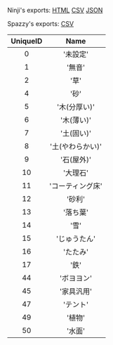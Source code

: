 Ninji's exports: [HTML](https://wuffs.org/acnh/bcsv_140/html/ColSoundAttributeParam.html) [CSV](https://wuffs.org/acnh/bcsv_140/csv/ColSoundAttributeParam.csv) [JSON](https://wuffs.org/acnh/bcsv_140/json/ColSoundAttributeParam.json)

Spazzy's exports: [CSV](JSON)

| UniqueID | Name |
|:--:|:--:|
| 0 | '未設定' | 
| 1 | '無音' | 
| 2 | '草' | 
| 4 | '砂' | 
| 5 | '木(分厚い)' | 
| 6 | '木(薄い)' | 
| 7 | '土(固い)' | 
| 8 | '土(やわらかい)' | 
| 9 | '石(屋外)' | 
| 10 | '大理石' | 
| 11 | 'コーティング床' | 
| 12 | '砂利' | 
| 13 | '落ち葉' | 
| 14 | '雪' | 
| 15 | 'じゅうたん' | 
| 16 | 'たたみ' | 
| 17 | '鉄' | 
| 44 | 'ボヨヨン' | 
| 45 | '家具汎用' | 
| 47 | 'テント' | 
| 49 | '植物' | 
| 50 | '水面' | 
